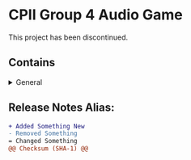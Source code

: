 # CPII Group 4 Audio Game
This project has been discontinued.

## Contains

<details>
  <summary>General</summary>

- 6 HTML Files
- CSS and JS files
- Custom Images
- Easter Egg Page
</details>

## Release Notes Alias:
```diff
+ Added Something New
- Removed Something
= Changed Something
@@ Checksum (SHA-1) @@
```
